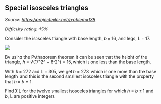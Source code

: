 Special isosceles triangles
---------------------------

*Source: https://projecteuler.net/problem=138*


*Difficulty rating: 45%*

Consider the isosceles triangle with base length, *b* = 16, and legs, L
= 17.

![](project/images/p138.gif)

By using the Pythagorean theorem it can be seen that the height of the
triangle, *h* = √(17^2^ − 8^2^) = 15, which is one less than the base
length.

With *b* = 272 and L = 305, we get *h* = 273, which is one more than the
base length, and this is the second smallest isosceles triangle with the
property that *h* = *b* ± 1.

Find ∑ L for the twelve smallest isosceles triangles for which *h* = *b*
± 1 and *b*, L are positive integers.
